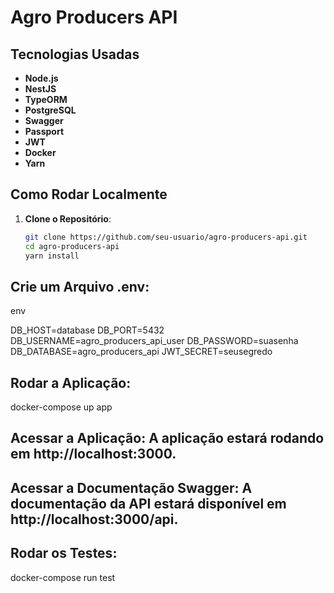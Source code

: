 # Agro Producers API

## Tecnologias Usadas

- **Node.js**
- **NestJS**
- **TypeORM**
- **PostgreSQL**
- **Swagger**
- **Passport**
- **JWT**
- **Docker**
- **Yarn**

## Como Rodar Localmente

1. **Clone o Repositório**:
   ```bash
   git clone https://github.com/seu-usuario/agro-producers-api.git
   cd agro-producers-api
   yarn install
   ```

## Crie um Arquivo .env:

env

DB_HOST=database
DB_PORT=5432
DB_USERNAME=agro_producers_api_user
DB_PASSWORD=suasenha
DB_DATABASE=agro_producers_api
JWT_SECRET=seusegredo

## Rodar a Aplicação:

docker-compose up app

## Acessar a Aplicação: A aplicação estará rodando em http://localhost:3000.

## Acessar a Documentação Swagger: A documentação da API estará disponível em http://localhost:3000/api.

## Rodar os Testes:

docker-compose run test
